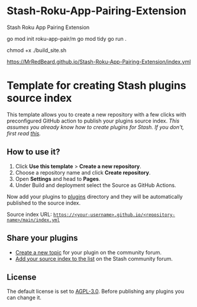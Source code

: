# Stash-Roku-App-Pairing-Extension
Stash Roku App Pairing Extension

go mod init roku-app-pair/m
go mod tidy
go run .

chmod +x ./build_site.sh

https://MrRedBeard.github.io/Stash-Roku-App-Pairing-Extension/index.yml

# Template for creating Stash plugins source index

This template allows you to create a new repository with a few clicks with preconfigured GitHub action to publish your plugins source index. 
_This assumes you already know how to create plugins for Stash. If you don't, first read [this](https://docs.stashapp.cc/in-app-manual/plugins/#creating-plugins)._

## How to use it?

1. Click **Use this template** > **Create a new repository**. 
1. Choose a repository name and click **Create repository**.
1. Open **Settings** and head to **Pages**.
1. Under Build and deployment select the Source as GitHub Actions.

Now add your plugins to [plugins](/plugins) directory and they will be automatically published to the source index.

Source index URL: [`https://<your-username>.github.io/<repository-name>/main/index.yml`](https://<your-username>.github.io/<repository-name>/main/index.yml)

## Share your plugins

- [Create a new topic](https://discourse.stashapp.cc/t/-/33) for your plugin on the community forum.
- [Add your source index to the list](https://discourse.stashapp.cc/t/-/122) on the Stash community forum.

## License

The default license is set to [AGPL-3.0](/LICENCE). Before publishing any plugins you can change it.